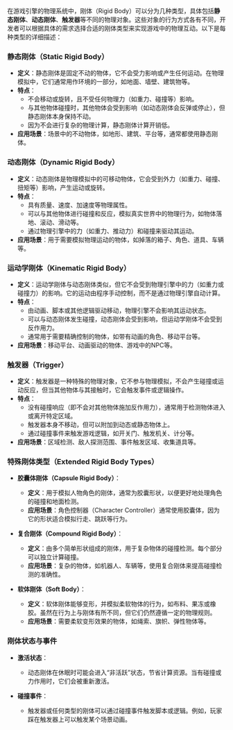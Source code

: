 在游戏引擎的物理系统中，刚体（Rigid Body）可以分为几种类型，具体包括**静态刚体**、**动态刚体**、**触发器**等不同的物理对象。这些对象的行为方式各有不同，开发者可以根据具体的需求选择合适的刚体类型来实现游戏中的物理互动。以下是每种类型的详细描述：

### 静态刚体（Static Rigid Body）
- **定义**：静态刚体是固定不动的物体，它不会受力影响或产生任何运动。在物理模拟中，它们通常用作环境的一部分，如地面、墙壁、建筑物等。
- **特点**：
    - 不会移动或旋转，且不受任何物理力（如重力、碰撞等）影响。
    - 与其他物体碰撞时，其他物体会受到影响（如动态刚体会反弹或停止），但静态刚体本身保持不动。
    - 因为不会进行复杂的物理计算，静态刚体计算开销低。
- **应用场景**：场景中的不动物体，如地形、建筑、平台等，通常都使用静态刚体。

### 动态刚体（Dynamic Rigid Body）
- **定义**：动态刚体是物理模拟中的可移动物体，它会受到外力（如重力、碰撞、扭矩等）影响，产生运动或旋转。
- **特点**：
    - 具有质量、速度、加速度等物理属性。
    - 可以与其他物体进行碰撞和反应，模拟真实世界中的物理行为，如物体落地、滚动、滑动等。
    - 通过物理引擎中的力（如重力、推动力）和碰撞来驱动其运动。
- **应用场景**：用于需要模拟物理运动的物体，如掉落的箱子、角色、道具、车辆等。

### 运动学刚体（Kinematic Rigid Body）
- **定义**：运动学刚体与动态刚体类似，但它不会受到物理引擎中的力（如重力或碰撞力）的影响。它的运动由程序手动控制，而不是通过物理引擎自动计算。
- **特点**：
    - 由动画、脚本或其他逻辑驱动移动，物理引擎不会影响其运动状态。
    - 可以与动态刚体发生碰撞，动态刚体会受到影响，但运动学刚体不会受到反作用力。
    - 通常用于需要精确控制的物体，如带有动画的角色、移动平台等。
- **应用场景**：移动平台、动画驱动的物体、游戏中的NPC等。

### 触发器（Trigger）
- **定义**：触发器是一种特殊的物理对象，它不参与物理模拟，不会产生碰撞或运动反应，但当其他物体与其接触时，它会触发事件或逻辑操作。
- **特点**：
    - 没有碰撞响应（即不会对其他物体施加反作用力），通常用于检测物体进入或离开特定区域。
    - 触发器本身不移动，但可以附加到动态或静态物体上。
    - 通过碰撞事件来触发游戏逻辑，如开关门、触发机关、计分等。
- **应用场景**：区域检测、敌人探测范围、事件触发区域、收集道具等。

### 特殊刚体类型（Extended Rigid Body Types）

- **胶囊体刚体（Capsule Rigid Body）**：
    - **定义**：用于模拟人物角色的刚体，通常为胶囊形状，以便更好地处理角色的碰撞和地面检测。
    - **应用场景**：角色控制器（Character Controller）通常使用胶囊体，因为它的形状适合模拟行走、跳跃等行为。

- **复合刚体（Compound Rigid Body）**：
    - **定义**：由多个简单形状组成的刚体，用于复杂物体的碰撞检测。每个部分可以独立计算碰撞。
    - **应用场景**：复杂的物体，如机器人、车辆等，使用复合刚体来提高碰撞检测的准确性。

- **软体刚体（Soft Body）**：
    - **定义**：软体刚体能够变形，并模拟柔软物体的行为，如布料、果冻或橡胶。虽然在行为上与刚体有所不同，但它们仍然遵循一定的物理规则。
    - **应用场景**：需要柔软变形效果的物体，如绳索、旗帜、弹性物体等。

### 刚体状态与事件

- **激活状态**：
    - 动态刚体在休眠时可能会进入“非活跃”状态，节省计算资源。当有碰撞或力作用时，它们会被重新激活。
  
- **碰撞事件**：
    - 触发器或任何类型的刚体可以通过碰撞事件触发脚本或逻辑。例如，玩家踩在触发器上可以触发某个场景动画。
